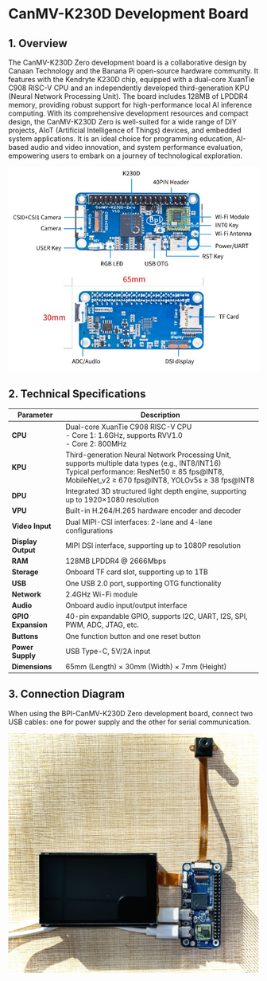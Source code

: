 # CanMV-K230D Development Board

## 1. Overview

The CanMV-K230D Zero development board is a collaborative design by Canaan Technology and the Banana Pi open-source hardware community. It features with the Kendryte K230D chip, equipped with a dual-core XuanTie C908 RISC-V CPU and an independently developed third-generation KPU (Neural Network Processing Unit). The board includes 128MB of LPDDR4 memory, providing robust support for high-performance local AI inference computing. With its comprehensive development resources and compact design, the CanMV-K230D Zero is well-suited for a wide range of DIY projects, AIoT (Artificial Intelligence of Things) devices, and embedded system applications. It is an ideal choice for programming education, AI-based audio and video innovation, and system performance evaluation, empowering users to embark on a journey of technological exploration.

![Board Interface](../../../zh/images/bpi-canmv-k230d-zero_interface.jpg)

## 2. Technical Specifications

| Parameter            | Description                                                           |
|----------------------|-----------------------------------------------------------------------|
| **CPU**              | Dual-core XuanTie C908 RISC-V CPU <br> - Core 1: 1.6GHz, supports RVV1.0 <br> - Core 2: 800MHz                   |
| **KPU**              | Third-generation Neural Network Processing Unit, supports multiple data types (e.g., INT8/INT16) <br> Typical performance: ResNet50 ≥ 85 fps@INT8, MobileNet_v2 ≥ 670 fps@INT8, YOLOv5s ≥ 38 fps@INT8    |
| **DPU**              | Integrated 3D structured light depth engine, supporting up to 1920×1080 resolution           |
| **VPU**              | Built-in H.264/H.265 hardware encoder and decoder                                      |
| **Video Input**      | Dual MIPI-CSI interfaces: 2-lane and 4-lane configurations            |
| **Display Output**   | MIPI DSI interface, supporting up to 1080P resolution                              |
| **RAM**              | 128MB LPDDR4 @ 2666Mbps                                                        |
| **Storage**          | Onboard TF card slot, supporting up to 1TB                                          |
| **USB**              | One USB 2.0 port, supporting OTG functionality                                         |
| **Network**          | 2.4GHz Wi-Fi module                                                             |
| **Audio**            | Onboard audio input/output interface                                              |
| **GPIO Expansion**   | 40-pin expandable GPIO, supports I2C, UART, I2S, SPI, PWM, ADC, JTAG, etc.                       |
| **Buttons**          | One function button and one reset button                                          |
| **Power Supply**     | USB Type-C, 5V/2A input                                                     |
| **Dimensions**       | 65mm (Length) × 30mm (Width) × 7mm (Height)                                   |

## 3. Connection Diagram

When using the BPI-CanMV-K230D Zero development board, connect two USB cables: one for power supply and the other for serial communication.

![Connection Diagram](../../../zh/images/BPI_K230D_Zero_Wire_Connection.jpg)
